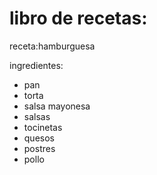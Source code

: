 # libro de recetas:

receta:hamburguesa

ingredientes:
- pan
- torta
- salsa mayonesa
- salsas
- tocinetas
- quesos
- postres
- pollo